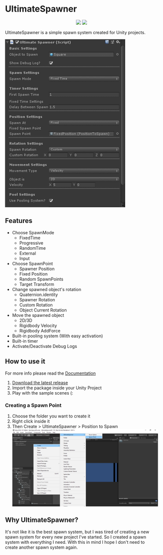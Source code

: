 # UltimateSpawner

<p align="center">
    <a href="https://GitHub.com/reneabreu/UltimateSpawner/releases/">
        <img src="https://img.shields.io/github/downloads/reneabreu/UltimateSpawner/total.svg"></a>
    <a href="https://GitHub.com/reneabreu/UltimateSpawner/releases/">
        <img src="https://img.shields.io/github/release/reneabreu/UltimateSpawner.svg">
    </a>
</p>

UltimateSpawner is a simple spawn system created for Unity projects.

![UltimateSpawner](Images/UltimateSpawner_overview.gif)

## Features
- Choose SpawnMode
    - FixedTime 
    - Progressive
    - RandomTime
    - External
    - Input
- Choose SpawnPoint 
    - Spawner Position
    - Fixed Position
    - Random SpawnPoints
    - Target Transform
- Change spawned object's rotation
    - Quaternion.identity
    - Spawner Rotation
    - Custom Rotation
    - Object Current Rotation
- Move the spawned object
    - 2D/3D
    - Rigidbody Velocity
    - Rigidbody AddForce
- Built-in pooling system (With easy activation)
- Built-in timer
- Activate/Deactivate Debug Logs

## How to use it

For more info please read the [Documentation](HOW-TO.md)

1. [Download the latest release](https://github.com/reneabreu/UltimateSpawner2D/releases)
2. Import the package inside your Unity Project
3. Play with the sample scenes (:

### Creating a Spawn Point
1. Choose the folder you want to create it
2. Right click inside it
3. Then Create > UltimateSpawner > Position to Spawn
    ![How to create a spawn point](Images/create-spawnpoint.png)

## Why UltimateSpawner?
It's not like it is the best spawn system, but I was tired of creating a new spawn system for every new project I've started. So I created a spawn system with everything I need. With this in mind I hope I don't need to create another spawn system again.
